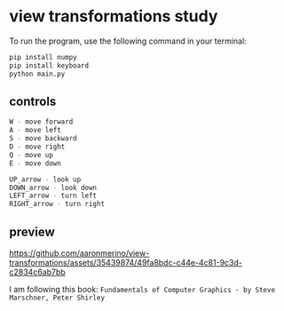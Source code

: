 # view transformations study

To run the program, use the following command in your terminal:

```bash
pip install numpy
pip install keyboard
python main.py
```

## controls
```bash
W - move forward
A - move left
S - move backward
D - move right
Q - move up
E - move down

UP_arrow - look up
DOWN_arrow - look down
LEFT_arrow - turn left
RIGHT_arrow - turn right
```
## preview
https://github.com/aaronmerino/view-transformations/assets/35439874/49fa8bdc-c44e-4c81-9c3d-c2834c6ab7bb


I am following this book: `
Fundamentals of Computer Graphics -
by Steve Marschner, Peter Shirley
`
